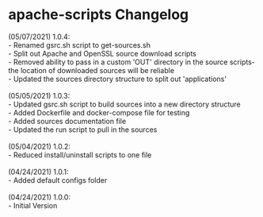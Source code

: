 # apache-scripts Changelog

(05/07/2021) 1.0.4:<br/>
    - Renamed gsrc.sh script to get-sources.sh<br/>
    - Split out Apache and OpenSSL source download scripts<br/>
    - Removed ability to pass in a custom 'OUT' directory in the source scripts- the location of downloaded sources will be reliable<br/>
    - Updated the sources directory structure to split out 'applications'<br/>
<br/>
(05/05/2021) 1.0.3:<br/>
    - Updated gsrc.sh script to build sources into a new directory structure<br/>
    - Added Dockerfile and docker-compose file for testing<br/>
    - Added sources documentation file<br/>
    - Updated the run script to pull in the sources<br/>
<br/>
(05/04/2021) 1.0.2:<br/>
    - Reduced install/uninstall scripts to one file<br/>
<br/>
(04/24/2021) 1.0.1:<br/>
    - Added default configs folder<br/>
<br/>
(04/24/2021) 1.0.0:<br/>
    - Initial Version<br/>
